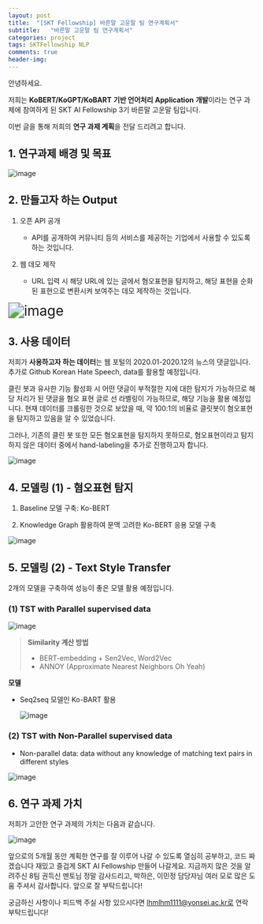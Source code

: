 ```yaml
---
layout: post
title:  "[SKT Fellowship] 바른말 고운말 팀 연구계획서"
subtitle:   "바른말 고운말 팀 연구계획서"
categories: project
tags: SKTFellowship NLP
comments: true
header-img:
---
```




안녕하세요.

저희는 **KoBERT/KoGPT/KoBART** **기반 언어처리** **Application** **개발**이라는 연구 과제에 참여하게 된 SKT AI Fellowship 3기 바른말 고운말 팀입니다.

이번 글을 통해 저희의 **연구 과제 계획**을 전달 드리려고 합니다.



## 1. 연구과제 배경 및 목표 

![image](https://user-images.githubusercontent.com/47618340/122662345-399ca480-d1cd-11eb-8c0e-567135b5cff6.png)

## 2. 만들고자 하는 Output

1. 오픈 API 공개
   + API를 공개하여 커뮤니티 등의 서비스를 제공하는 기업에서 사용할 수 있도록 하는 것입니다.



2. 웹 데모 제작
   + URL 입력 시 해당 URL에 있는 글에서 혐오표현을 탐지하고, 해당 표현을 순화된 표현으로 변환시켜 보여주는 데모 제작하는 것입니다.

<img src="https://user-images.githubusercontent.com/47618340/122662366-5f29ae00-d1cd-11eb-9b08-b6680c31f56c.png" alt="image" style="zoom: 200%;" />

## 3. 사용 데이터

저희가 **사용하고자 하는 데이터**는 웹 포털의 2020.01-2020.12의 뉴스의 댓글입니다. 추가로 Github Korean Hate Speech, data를 활용할 예정입니다.

클린 봇과 유사한 기능 활성화 시 어떤 댓글이 부적절한 지에 대한 탐지가 가능하므로 해당 처리가 된 댓글을 혐오 표현 글로 선 라벨링이 가능하므로, 해당 기능을 활용 예정입니다. 현재 데이터를 크롤링한 것으로 보았을 때, 약 100:1의 비율로 클릿봇이 혐오표현을 탐지하고 있음을 알 수 있었습니다.

그러나, 기존의 클린 봇 또한 모든 혐오표현을 탐지하지 못하므로, 혐오표현이라고 탐지 하지 않은 데이터 중에서 hand-labeling을 추가로 진행하고자 합니다.



![image](https://user-images.githubusercontent.com/47618340/122662373-6a7cd980-d1cd-11eb-831e-0c060cc0a886.png)

## 4. 모델링 (1)  - 혐오표현 탐지

1. Baseline 모델 구축: Ko-BERT

2. Knowledge Graph 활용하여 문맥 고려한 Ko-BERT 응용 모델 구축

![image](https://user-images.githubusercontent.com/47618340/122662377-7072ba80-d1cd-11eb-99e3-baeb229cf057.png)

## 5. 모델링 (2) - Text Style Transfer

2개의 모델을 구축하여 성능이 좋은 모델 활용 예정입니다.



### (1) TST with Parallel supervised data

![image](https://user-images.githubusercontent.com/47618340/122662381-75d00500-d1cd-11eb-9fea-496a64f31bf0.png)



> **Similarity 계산 방법**
>
> + BERT-embedding + Sen2Vec, Word2Vec
> + ANNOY (Approximate Nearest Neighbors Oh Yeah)



**모델**

+ Seq2seq 모델인 Ko-BART 활용

  ![image](https://user-images.githubusercontent.com/47618340/122662385-7bc5e600-d1cd-11eb-9caa-20927d6d0d42.png)





### (2) TST with Non-Parallel supervised data

+ Non-parallel data: data without any knowledge of matching text pairs in different styles



![image](https://user-images.githubusercontent.com/47618340/122662387-82545d80-d1cd-11eb-9ef7-34d03d9e5f47.png)



## 6. 연구 과제 가치

저희가 고안한 연구 과제의 가치는 다음과 같습니다.



![image](https://user-images.githubusercontent.com/47618340/122662392-87b1a800-d1cd-11eb-8e4e-818b6dfc6e83.png)

앞으로의 5개월 동안 계획한 연구를 잘 이루어 나갈 수 있도록 열심히 공부하고, 코드 짜겠습니다 재밌고 즐겁게 SKT AI Fellowship 만들어 나갈게요. 지금까지 많은 것을 알려주신 8팀 권득신 멘토님 정말 감사드리고, 박하은, 이민정 담당자님 여러 모로 많은 도움 주셔서 감사합니다. 앞으로 잘 부탁드립니다!



궁금하신 사항이나 피드백 주실 사항 있으시다면 lhmlhm1111@yonsei.ac.kr로 연락 부탁드립니다!

